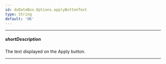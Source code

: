 ```yaml
---
id: dxDateBox.Options.applyButtonText
type: String
default: 'OK'
---
```

---
##### shortDescription
The text displayed on the Apply button.

---
